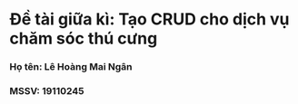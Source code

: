 # Đề tài giữa kì: Tạo CRUD cho dịch vụ chăm sóc thú cưng
### Họ tên: Lê Hoàng Mai Ngân
### MSSV: 19110245

